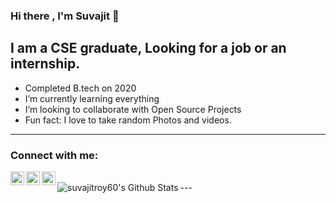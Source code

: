 ### Hi there , I'm Suvajit 👋

## I am a CSE graduate, Looking for a job or an internship.
 -  Completed B.tech on 2020 
 -  I’m currently learning everything 
 -  I’m looking to collaborate with Open Source Projects
 -  Fun fact: I love to take random Photos and videos.

---

### Connect with me:

[<img align="left" alt="suvajitroy60 | Gmail" width="22px" src="https://cdn.jsdelivr.net/npm/simple-icons@v3/icons/gmail.svg" />][gmail]
[<img align="left" alt="suvajitroy60 | LinkedIn" width="22px" src="https://cdn.jsdelivr.net/npm/simple-icons@v3/icons/linkedin.svg" />][linkedin]
[<img align="left" alt="suvajitroy60 | Instagram" width="22px" src="https://cdn.jsdelivr.net/npm/simple-icons@v3/icons/instagram.svg" />][instagram]

<br />
 --- 
 
 
<img align="left" alt="suvajitroy60's Github Stats" src="https://github-readme-stats.vercel.app/api?username=suvajitroy60&show_icons=true&hide_border=true" />


[instagram]: https://www.instagram.com/?hl=en
[linkedin]: https://www.linkedin.com/in/suvajitroy60
[gmail]: https://suvajitroy60@gmail.com
<!--
**suvajitroy60/suvajitroy60** is a ✨ _special_ ✨ repository because its `README.md` (this file) appears on your GitHub profile.
---


